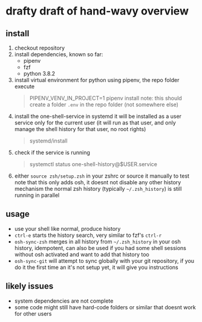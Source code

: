 # drafty draft of hand-wavy overview

## install

1) checkout repository
2) install dependencies, known so far:
    - pipenv
    - fzf
    - python 3.8.2
3) install virtual environment for python using pipenv, the repo folder execute
   > PIPENV_VENV_IN_PROJECT=1 pipenv install
   note: this should create a folder `.env` in the repo folder (not somewhere else)
4) install the one-shell-service in systemd
   it will be installed as a user service only for the current user
   (it will run as that user, and only manage the shell history for that user, no root rights)
   > systemd/install
5) check if the service is running
   > systemctl status one-shell-history@$USER.service
6) either `source zsh/setup.zsh` in your zshrc or source it manually to test
   note that this only adds osh, it doesnt not disable any other history mechanism
   the normal zsh history (typically `~/.zsh_history`) is still running in parallel

## usage

- use your shell like normal, produce history
- `ctrl-e` starts the history search, very similar to fzf's `ctrl-r`
- `osh-sync-zsh` merges in all history from `~/.zsh_history` in your osh history, idempotent, can also be used if you had some shell sessions without osh activated and want to add that history too
- `osh-sync-git` will attempt to sync globally with your git repository, if you do it the first time an it's not setup yet, it will give you instructions

## likely issues

- system dependencies are not complete
- some code might still have hard-code folders or similar that doesnt work for other users

